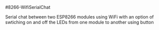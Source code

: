 #8266-WifiSerialChat

Serial chat between two ESP8266 modules using WiFi with an option of swtiching 
on and off the LEDs from one module to another using button

